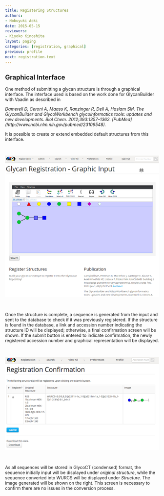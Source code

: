 ```yaml
---
title: Registering Structures
authors:
- Nobuyuki Aoki
date: 2015-05-15
reviewers:
- Kiyoko Kinoshita
layout: paging
categories: [registration, graphical]
previous: profile
next: registration-text
---
```


Graphical Interface
------------

One method of submitting a glycan structure is through a graphical interface.  The interface used is based on the work done for GlycanBuilder with Vaadin as described in

<cite>
 Damerell D, Ceroni A, Maass K, Ranzinger R, Dell A, Haslam SM. The GlycanBuilder and GlycoWorkbench glycoinformatics tools: updates and new developments. Biol Chem. 2012;393:1357–1362. [PubMed](http://www.ncbi.nlm.nih.gov/pubmed/23109548).
</cite>

It is possible to create or extend embedded default structures from this interface.

<br>

![Glytoucan Graphical Interface](/images/manual/registration-graphical.png)

<br>

  Once the structure is complete, a sequence is generated from the input and sent to the database to check if it was previously registered.  If the structure is found in the database, a link and accession number indicating the structure ID will be displayed; otherwise, a final confirmation screen will be shown. If the submit button is entered to indicate confirmation, the newly registered accession number and graphical representation will be displayed.

<br>

![Glytoucan Graphical Interface Results](/images/manual/registration-result.png)

<br>

As all sequences will be stored in GlycoCT (condensed) format, the sequence initially input will be displayed under _original structure_, while the sequence converted into WURCS will be displayed under _Structure_.  The image generated will be shown on the right.  This screen is necessary to confirm there are no issues in the conversion process.
